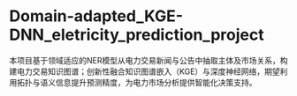 # Domain-adapted_KGE-DNN_eletricity_prediction_project
本项目基于领域适应的NER模型从电力交易新闻与公告中抽取主体及市场关系，构建电力交易知识图谱；创新性融合知识图谱嵌入（KGE）与深度神经网络，期望利用拓扑与语义信息提升预测精度，为电力市场分析提供智能化决策支持。
